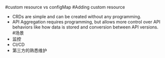#custom resource vs configMap
#Adding custom resource
- CRDs are simple and can be created without any programming.
- API Aggregation requires programming, but allows more control over API behaviors like how data is stored and conversion between API versions.
#场景
- 监控
- CI/CD
- 第三方的熟悉维护
